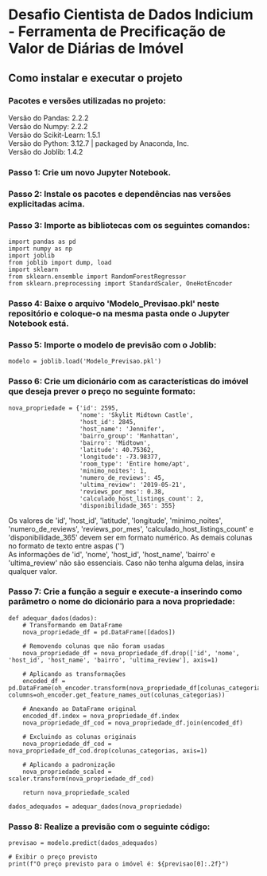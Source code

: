 # Desafio Cientista de Dados Indicium - Ferramenta de Precificação de Valor de Diárias de Imóvel

## Como instalar e executar o projeto

### Pacotes e versões utilizadas no projeto:<br>
Versão do Pandas:  2.2.2<br>
Versão do Numpy:  2.2.2<br>
Versão do Scikit-Learn:  1.5.1<br>
Versão do Python:  3.12.7 | packaged by Anaconda, Inc.<br>
Versão do Joblib:  1.4.2<br>

### Passo 1: Crie um novo Jupyter Notebook.
### Passo 2: Instale os pacotes e dependências nas versões explicitadas acima.
### Passo 3: Importe as bibliotecas com os seguintes comandos:
```
import pandas as pd
import numpy as np
import joblib
from joblib import dump, load
import sklearn
from sklearn.ensemble import RandomForestRegressor
from sklearn.preprocessing import StandardScaler, OneHotEncoder
```
### Passo 4: Baixe o arquivo 'Modelo_Previsao.pkl' neste repositório e coloque-o na mesma pasta onde o Jupyter Notebook está.
### Passo 5: Importe o modelo de previsão com o Joblib:
```
modelo = joblib.load('Modelo_Previsao.pkl')
```
### Passo 6: Crie um dicionário com as características do imóvel que deseja prever o preço no seguinte formato:
```
nova_propriedade = {'id': 2595,
                    'nome': 'Skylit Midtown Castle',
                    'host_id': 2845,
                    'host_name': 'Jennifer',
                    'bairro_group': 'Manhattan',
                    'bairro': 'Midtown',
                    'latitude': 40.75362,
                    'longitude': -73.98377,
                    'room_type': 'Entire home/apt',
                    'minimo_noites': 1,
                    'numero_de_reviews': 45,
                    'ultima_review': '2019-05-21',
                    'reviews_por_mes': 0.38,
                    'calculado_host_listings_count': 2,
                    'disponibilidade_365': 355}
```
Os valores de 'id', 'host_id', 'latitude', 'longitude', 'minimo_noites', 'numero_de_reviews', 'reviews_por_mes', 'calculado_host_listings_count' e 'disponibilidade_365' devem ser em formato numérico. As demais colunas no formato de texto entre aspas ('')<br>
As informações de 'id', 'nome', 'host_id', 'host_name', 'bairro' e 'ultima_review' não são essenciais. Caso não tenha alguma delas, insira qualquer valor.
### Passo 7: Crie a função a seguir e execute-a inserindo como parâmetro o nome do dicionário para a nova propriedade:
```
def adequar_dados(dados):
    # Transformando em DataFrame
    nova_propriedade_df = pd.DataFrame([dados])
    
    # Removendo colunas que não foram usadas 
    nova_propriedade_df = nova_propriedade_df.drop(['id', 'nome', 'host_id', 'host_name', 'bairro', 'ultima_review'], axis=1)
    
    # Aplicando as transformações
    encoded_df = pd.DataFrame(oh_encoder.transform(nova_propriedade_df[colunas_categorias]), columns=oh_encoder.get_feature_names_out(colunas_categorias))
    
    # Anexando ao DataFrame original
    encoded_df.index = nova_propriedade_df.index
    nova_propriedade_df_cod = nova_propriedade_df.join(encoded_df)
    
    # Excluindo as colunas originais
    nova_propriedade_df_cod = nova_propriedade_df_cod.drop(colunas_categorias, axis=1)
    
    # Aplicando a padronização
    nova_propriedade_scaled = scaler.transform(nova_propriedade_df_cod)

    return nova_propriedade_scaled

dados_adequados = adequar_dados(nova_propriedade)
```

### Passo 8: Realize a previsão com o seguinte código:
```
previsao = modelo.predict(dados_adequados)

# Exibir o preço previsto
print(f"O preço previsto para o imóvel é: ${previsao[0]:.2f}")
```



























